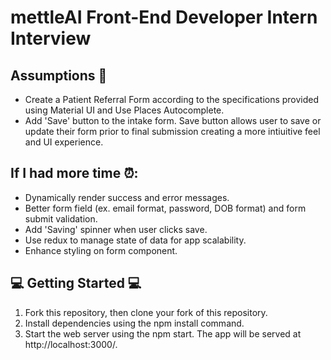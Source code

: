 # mettleAI Front-End Developer Intern Interview

## Assumptions 🤔

* Create a Patient Referral Form according to the specifications provided using Material UI and Use Places Autocomplete. 
* Add 'Save' button to the intake form. Save button allows user to save or update their form prior to final submission creating a more intiuitive feel and UI experience. 

## If I had more time ⏰:

* Dynamically render success and error messages. 
* Better form field (ex. email format, password, DOB format) and form submit validation. 
* Add 'Saving' spinner when user clicks save. 
* Use redux to manage state of data for app scalability. 
* Enhance styling on form component.

## 💻 Getting Started 💻

1. Fork this repository, then clone your fork of this repository.
2. Install dependencies using the npm install command.
3. Start the web server using the npm start. The app will be served at http://localhost:3000/.


